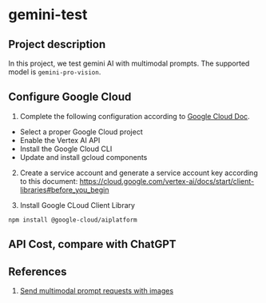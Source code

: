 # gemini-test

## Project description
In this project, we test gemini AI with multimodal prompts. The supported model is `gemini-pro-vision`.

## Configure Google Cloud

1. Complete the following configuration according to [Google Cloud Doc](https://cloud.google.com/vertex-ai/docs/start/cloud-environment).
* Select a proper Google Cloud project
* Enable the Vertex AI API
* Install the Google Cloud CLI
* Update and install gcloud components

2. Create a service account and generate a service account key according to this document: https://cloud.google.com/vertex-ai/docs/start/client-libraries#before_you_begin

3. Install Google CLoud Client Library

```
npm install @google-cloud/aiplatform
```


## API Cost, compare with ChatGPT

## References
1. [Send multimodal prompt requests with images](https://cloud.google.com/vertex-ai/docs/generative-ai/multimodal/send-multimodal-prompts#send_multimodal_prompt_requests_with_images)